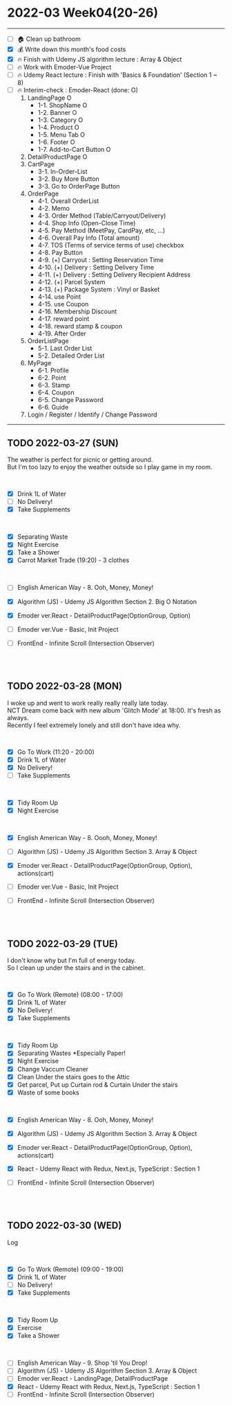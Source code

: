 # 2022-03 Week04(20-26) 
<hr>

- [ ] :house: Clean up bathroom
- [x] :moneybag: Write down this month's food costs
- [x] :fire: Finish with Udemy JS algorithm lecture : Array & Object 
- [ ] :fire: Work with Emoder-Vue Project
- [ ] :fire: Udemy React lecture : Finish with 'Basics & Foundation' (Section 1 ~ 8)
- [ ] :fire: Interim-check : Emoder-React (done: O)
    1. LandingPage O
        * 1-1. ShopName O
        * 1-2. Banner O
        * 1-3. Category O
        * 1-4. Product O
        * 1-5. Menu Tab O
        * 1-6. Footer O
        * 1-7. Add-to-Cart Button O
    2. DetailProductPage O
    3. CartPage
        * 3-1. In-Order-List
        * 3-2. Buy More Button
        * 3-3. Go to OrderPage Button
    4. OrderPage
        * 4-1. Overall OrderList
        * 4-2. Memo 
        * 4-3. Order Method (Table/Carryout/Delivery)
        * 4-4. Shop Info (Open-Close Time)
        * 4-5. Pay Method (MeetPay, CardPay, etc, ...)
        * 4-6. Overall Pay Info (Total amount)
        * 4-7. TOS (Terms of service terms of use) checkbox 
        * 4-8. Pay Button 
        * 4-9. (+) Carryout : Setting Reservation Time
        * 4-10. (+) Delivery : Setting Delivery Time
        * 4-11. (+) Delivery : Setting Delivery Recipient Address
        * 4-12. (+) Parcel System
        * 4-13. (+) Package System : Vinyl or Basket
        * 4-14. use Point
        * 4-15. use Coupon
        * 4-16. Membership Discount
        * 4-17. reward point
        * 4-18. reward stamp & coupon 
        * 4-19. After Order
    5. OrderListPage
        * 5-1. Last Order List
        * 5-2. Detailed Order List
    6. MyPage
        * 6-1. Profile
        * 6-2. Point
        * 6-3. Stamp
        * 6-4. Coupon
        * 6-5. Change Password
        * 6-6. Guide 
    7. Login / Register / Identify / Change Password

<hr>
   

## TODO 2022-03-27 (SUN)

The weather is perfect for picnic or getting around. <br>
But I'm too lazy to enjoy the weather outside so I play game in my room. 

<br>

- [x] Drink 1L of Water
- [ ] No Delivery! 
- [x] Take Supplements 
<br>

- [x] Separating Waste
- [x] Night Exercise 
- [x] Take a Shower
- [x] Carrot Market Trade (19:20) - 3 clothes 
<br>

- [ ] English American Way - 8. Ooh, Money, Money!
- [x] Algorithm (JS) - Udemy JS Algorithm Section 2. Big O Notation 
- [x] Emoder ver.React - DetailProductPage(OptionGroup, Option)
- [ ] Emoder ver.Vue - Basic, Init Project
- [ ] FrontEnd - Infinite Scroll (Intersection Observer)



<br><br>

## TODO 2022-03-28 (MON)

I woke up and went to work really really really late today. <br>
NCT Dream come back with new album 'Glitch Mode' at 18:00. It's fresh as always. <br>
Recently I feel extremely lonely and still don't have idea why. 

<br>

- [x] Go To Work (11:20 - 20:00)
- [x] Drink 1L of Water
- [x] No Delivery! 
- [ ] Take Supplements 
<br>

- [x] Tidy Room Up
- [x] Night Exercise 
<br>

- [x] English American Way - 8. Oooh, Money, Money!
- [ ] Algorithm (JS) - Udemy JS Algorithm Section 3. Array & Object
- [x] Emoder ver.React - DetailProductPage(OptionGroup, Option), actions(cart) 
- [ ] Emoder ver.Vue - Basic, Init Project
- [ ] FrontEnd - Infinite Scroll (Intersection Observer)



<br><br>

## TODO 2022-03-29 (TUE)

I don't know why but I'm full of energy today. <br>
So I clean up under the stairs and in the cabinet. 

<br>

- [x] Go To Work (Remote) (08:00 - 17:00)
- [x] Drink 1L of Water
- [x] No Delivery! 
- [x] Take Supplements
<br>

- [x] Tidy Room Up
- [x] Separating Wastes *Especially Paper!
- [x] Night Exercise
- [x] Change Vaccum Cleaner 
- [x] Clean Under the stairs goes to the Attic 
- [x] Get parcel, Put up Curtain rod & Curtain Under the stairs 
- [x] Waste of some books 
<br>

- [x] English American Way - 8. Ooh, Money, Money!
- [x] Algorithm (JS) - Udemy JS Algorithm Section 3. Array & Object
- [x] Emoder ver.React - DetailProductPage(OptionGroup, Option), actions(cart) 
- [x] React - Udemy React with Redux, Next.js, TypeScript : Section 1 
- [ ] FrontEnd - Infinite Scroll (Intersection Observer)



<br><br>

## TODO 2022-03-30 (WED)

Log 

<br>

- [x] Go To Work (Remote) (09:00 - 19:00)
- [x] Drink 1L of Water
- [ ] No Delivery! 
- [x] Take Supplements
<br>

- [x] Tidy Room Up
- [x] Exercise
- [x] Take a Shower
<br>

- [ ] English American Way - 9. Shop 'til You Drop!
- [ ] Algorithm (JS) - Udemy JS Algorithm Section 3. Array & Object
- [ ] Emoder ver.React - LandingPage, DetailProductPage 
- [x] React - Udemy React with Redux, Next.js, TypeScript : Section 1 
- [ ] FrontEnd - Infinite Scroll (Intersection Observer)